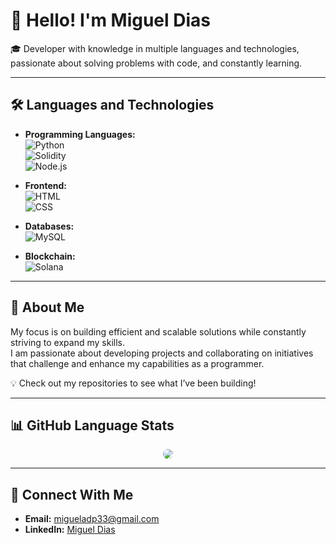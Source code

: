 # 👋 Hello! I'm Miguel Dias  

🎓 Developer with knowledge in multiple languages and technologies, passionate about solving problems with code, and constantly learning.  

---

## 🛠️ **Languages and Technologies**  

- **Programming Languages:**  
  ![Python](https://img.shields.io/badge/-Python-3776AB?style=flat-square&logo=python&logoColor=white)  
  ![Solidity](https://img.shields.io/badge/-Solidity-363636?style=flat-square&logo=solidity&logoColor=white)  
  ![Node.js](https://img.shields.io/badge/-Node.js-339933?style=flat-square&logo=node.js&logoColor=white)  

- **Frontend:**  
  ![HTML](https://img.shields.io/badge/-HTML5-E34F26?style=flat-square&logo=html5&logoColor=white)  
  ![CSS](https://img.shields.io/badge/-CSS3-1572B6?style=flat-square&logo=css3&logoColor=white)  

- **Databases:**  
  ![MySQL](https://img.shields.io/badge/-MySQL-4479A1?style=flat-square&logo=mysql&logoColor=white)  

- **Blockchain:**  
  ![Solana](https://img.shields.io/badge/-Solana-4E44CE?style=flat-square&logo=solana&logoColor=white)  

---

## 📌 **About Me**  

My focus is on building efficient and scalable solutions while constantly striving to expand my skills.  
I am passionate about developing projects and collaborating on initiatives that challenge and enhance my capabilities as a programmer.  

💡 Check out my repositories to see what I’ve been building!

---

## 📊 GitHub Language Stats  

<div align="center">
  <img 
       src="https://github-readme-stats.vercel.app/api/top-langs/?username=NotDiasz
       alt="Most Used Languages" 
       style="border-radius: 10px;" 
  />
</div>


---

## 👥 **Connect With Me**  

- **Email:** migueladp33@gmail.com  
- **LinkedIn:** [Miguel Dias](https://www.linkedin.com/in/miguel-dias-77405b326?utm_source=share&utm_campaign=share_via&utm_content=profile&utm_medium=ios_app)  


